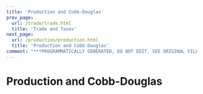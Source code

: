 ```yaml
---
title: 'Production and Cobb-Douglas'
prev_page:
  url: /trade/trade.html
  title: 'Trade and Taxes'
next_page:
  url: /production/production.html
  title: 'Production and Cobb-Douglas'
comment: "***PROGRAMMATICALLY GENERATED, DO NOT EDIT. SEE ORIGINAL FILES IN /content***"
---
```

# Production and Cobb-Douglas